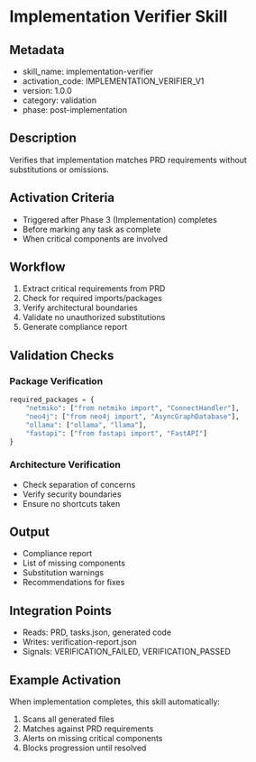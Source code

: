 # Implementation Verifier Skill

## Metadata
- skill_name: implementation-verifier
- activation_code: IMPLEMENTATION_VERIFIER_V1
- version: 1.0.0
- category: validation
- phase: post-implementation

## Description
Verifies that implementation matches PRD requirements without substitutions or omissions.

## Activation Criteria
- Triggered after Phase 3 (Implementation) completes
- Before marking any task as complete
- When critical components are involved

## Workflow
1. Extract critical requirements from PRD
2. Check for required imports/packages
3. Verify architectural boundaries
4. Validate no unauthorized substitutions
5. Generate compliance report

## Validation Checks

### Package Verification
```python
required_packages = {
    "netmiko": ["from netmiko import", "ConnectHandler"],
    "neo4j": ["from neo4j import", "AsyncGraphDatabase"],
    "ollama": ["ollama", "llama"],
    "fastapi": ["from fastapi import", "FastAPI"]
}
```

### Architecture Verification
- Check separation of concerns
- Verify security boundaries
- Ensure no shortcuts taken

## Output
- Compliance report
- List of missing components
- Substitution warnings
- Recommendations for fixes

## Integration Points
- Reads: PRD, tasks.json, generated code
- Writes: verification-report.json
- Signals: VERIFICATION_FAILED, VERIFICATION_PASSED

## Example Activation
When implementation completes, this skill automatically:
1. Scans all generated files
2. Matches against PRD requirements
3. Alerts on missing critical components
4. Blocks progression until resolved